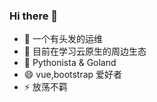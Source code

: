 ### Hi there 👋

- 🔭 一个有头发的运维
- 🌱 目前在学习云原生的周边生态
- 🤔 Pythonista & Goland
- 😄 vue,bootstrap 爱好者
- ⚡ 放荡不羁
<!--
**legolas-zeng/legolas-zeng** is a ✨ _special_ ✨ repository because its `README.md` (this file) appears on your GitHub profile.

Here are some ideas to get you started:

- 🔭 I’m currently working on ...
- 🌱 I’m currently learning ...
- 👯 I’m looking to collaborate on ...
- 🤔 I’m looking for help with ...
- 💬 Ask me about ...
- 📫 How to reach me: ...
- 😄 Pronouns: ...
- ⚡ Fun fact: ...
-->
